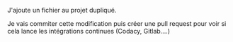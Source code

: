 J'ajoute un fichier au projet dupliqué.

Je vais commiter cette modification puis créer une pull request pour voir si cela lance les intégrations continues (Codacy, Gitlab....)
